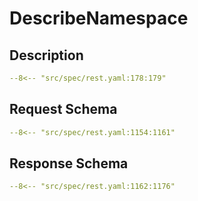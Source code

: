 # DescribeNamespace

## Description

```yaml
--8<-- "src/spec/rest.yaml:178:179"
```

## Request Schema

```yaml
--8<-- "src/spec/rest.yaml:1154:1161"
```
## Response Schema

```yaml
--8<-- "src/spec/rest.yaml:1162:1176"
```
